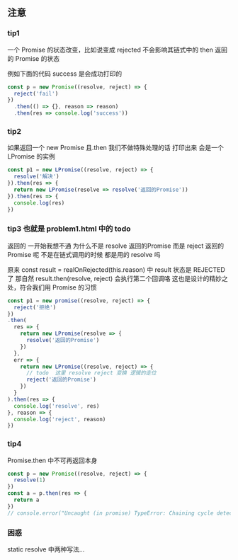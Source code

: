 ## 注意

### tip1

一个 Promise 的状态改变，比如说变成 rejected
不会影响其链式中的 then 返回的 Promise 的状态

例如下面的代码  success 是会成功打印的
```js
const p = new Promise((resolve, reject) => {
  reject('fail')
})
  .then(() => {}, reason => reason)
  .then(res => console.log('success'))
```


### tip2

如果返回一个 new Promise 且.then 我们不做特殊处理的话  打印出来 会是一个 LPromise 的实例
```js
const p1 = new LPromise((resolve, reject) => {
  resolve('解决')
}).then(res => {
  return new LPromise(resolve => resolve('返回的Promise'))
}).then(res => {
  console.log(res)
})
```

### tip3 也就是 problem1.html 中的 todo

返回的 一开始我想不通 为什么不是 resolve 返回的Promise 而是 reject 返回的Promise 呢
不是在链式调用的时候 都是用的 resolve 吗

原来 const result = realOnRejected(this.reason) 中 result 状态是 REJECTED 了 那自然 result.then(resolve, reject) 会执行第二个回调咯
这也是设计的精妙之处，符合我们用 Promise 的习惯
```js
const p1 = new promise((resolve, reject) => {
  reject('拒绝')
})
.then(
  res => {
    return new LPromise(resolve => {
      resolve('返回的Promise')
    })
  },
  err => {
    return new LPromise((resolve, reject) => {
      // todo  这里 resolve reject 变换 逻辑的走位
      reject('返回的Promise')
    })
  }
).then(res => {
  console.log('resolve', res)
}, reason => {
  console.log('reject', reason)
})
```

### tip4

Promise.then 中不可再返回本身

```js
const p = new Promise((resolve, reject) => {
  resolve(1)
})
const a = p.then(res => {
  return a
})
// console.error("Uncaught (in promise) TypeError: Chaining cycle detected for promise #<Promise>")
```
### 困惑

static resolve 中两种写法...
